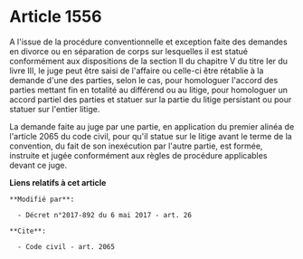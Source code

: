 # Article 1556

A l'issue de la procédure conventionnelle et exception faite des demandes en divorce ou en séparation de corps sur lesquelles
il est statué conformément aux dispositions de la section II du chapitre V du titre Ier du livre III, le juge peut être saisi
de l'affaire ou celle-ci être rétablie à la demande d'une des parties, selon le cas, pour homologuer l'accord des parties
mettant fin en totalité au différend ou au litige, pour homologuer un accord partiel des parties et statuer sur la partie du
litige persistant ou pour statuer sur l'entier litige.

La demande faite au juge par une partie, en application du premier alinéa de l'article 2065 du code civil, pour qu'il statue
sur le litige avant le terme de la convention, du fait de son inexécution par l'autre partie, est formée, instruite et jugée
conformément aux règles de procédure applicables devant ce juge.

**Liens relatifs à cet article**

	**Modifié par**:

	  - Décret n°2017-892 du 6 mai 2017 - art. 26

	**Cite**:

	  - Code civil - art. 2065
